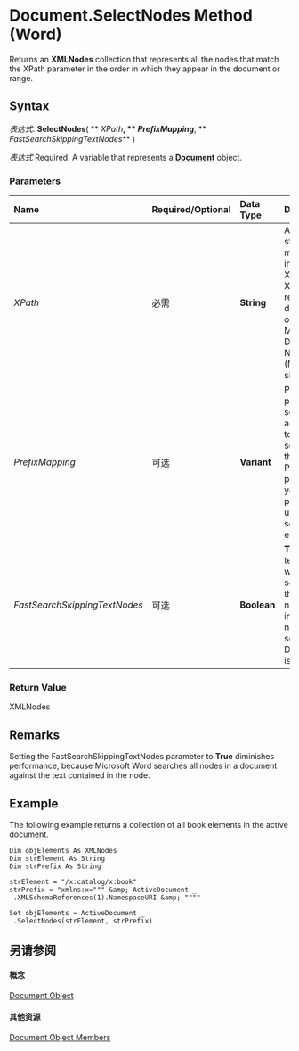 
# Document.SelectNodes Method (Word)

Returns an  **XMLNodes** collection that represents all the nodes that match the XPath parameter in the order in which they appear in the document or range.


## Syntax

 _表达式_. **SelectNodes**( ** _XPath_**, ** _PrefixMapping_**, ** _FastSearchSkippingTextNodes_** )

 _表达式_ Required. A variable that represents a **[Document](8d83487a-2345-a036-a916-971c9db5b7fb.md)** object.


### Parameters



|**Name**|**Required/Optional**|**Data Type**|**Description**|
|:-----|:-----|:-----|:-----|
| _XPath_|必需|**String**|A valid XPath string. For more information on XPath, see the XPath reference documentation on the Microsoft Developer Network (MSDN) Web site.|
| _PrefixMapping_|可选|**Variant**|Provides the prefix in the schema against which to perform the search. Use the PrefixMapping parameter if your XPath parameter uses names to search for elements.|
| _FastSearchSkippingTextNodes_|可选|**Boolean**|**True** skips all text nodes while searching for the specified node. **False** includes text nodes in the search. Default value is **False**.|

### Return Value

XMLNodes


## Remarks

Setting the FastSearchSkippingTextNodes parameter to  **True** diminishes performance, because Microsoft Word searches all nodes in a document against the text contained in the node.


## Example

The following example returns a collection of all book elements in the active document.


```
Dim objElements As XMLNodes 
Dim strElement As String 
Dim strPrefix As String 
 
strElement = "/x:catalog/x:book" 
strPrefix = "xmlns:x=""" &amp; ActiveDocument _ 
 .XMLSchemaReferences(1).NamespaceURI &amp; """" 
 
Set objElements = ActiveDocument _ 
 .SelectNodes(strElement, strPrefix)
```


## 另请参阅


#### 概念


[Document Object](8d83487a-2345-a036-a916-971c9db5b7fb.md)
#### 其他资源


[Document Object Members](http://msdn.microsoft.com/library/fc9ab457-0888-f917-3d52-387168ac23b9%28Office.15%29.aspx)